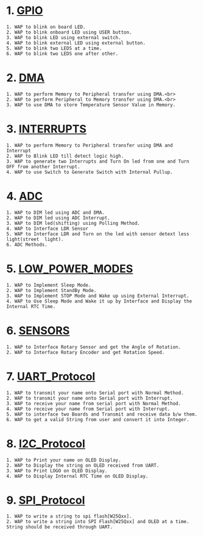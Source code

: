 # 1. [GPIO](../Microcontroller_Programming_&_Interfacing/GPIO)
    1. WAP to blink on board LED.
    2. WAP to blink onboard LED using USER button.
    3. WAP to blink LED using external switch.
    4. WAP to blink external LED using external button.
    5. WAP to blink two LEDS at a time.
    6. WAP to blink two LEDS one after other.
# 2. [DMA](../Microcontroller_Programming_&_Interfacing/DMA)
    1. WAP to perform Memory to Peripheral transfer using DMA.<br>
    2. WAP to perform Peripheral to Memory transfer using DMA.<br>
    3. WAP to use DMA to store Temperature Sensor Value in Memory.
# 3. [INTERRUPTS](../Microcontroller_Programming_&_Interfacing/Interrupts)
    1. WAP to perform Memory to Peripheral transfer using DMA and Interrupt
    2. WAP to Blink LED till detect logic high.
    3. WAP to generate two Interrupts and Turn On led from one and Turn OFF from another Interrupt.
    4. WAP to use Switch to Generate Switch with Internal Pullup.
# 4. [ADC](../Microcontroller_Programming_&_Interfacing/ADC)
    1. WAP to DIM led using ADC and DMA.
    2. WAP to DIM led using ADC Interrupt.
    3. WAP to DIM led(shifting) using Polling Method.
    4. WAP to Interface LDR Sensor
    5. WAP to Interface LDR and Turn on the led with sensor detext less light(street  light).
    6. ADC Methods.
# 5. [LOW_POWER_MODES](../Microcontroller_Programming_&_Interfacing/Low_Power_Modes)
    1. WAP to Implement Sleep Mode.
    2. WAP to Implement StandBy Mode.
    3. WAP to Implement STOP Mode and Wake up using External Interrupt.
    4. WAP to Use Sleep Mode and Wake it up by Interface and Display the Internal RTC Time. 
# 6. [SENSORS](../Microcontroller_Programming_&_Interfacing/Sensors)
    1. WAP to Interface Rotary Sensor and get the Angle of Rotation.
    2. WAP to Interface Rotary Encoder and get Rotation Speed.
# 7. [UART_Protocol](../Microcontroller_Programming_&_Interfacing/UART)
    1. WAP to transmit your name onto Serial port with Normal Method.
    2. WAP to transmit your name onto Serial port with Interrupt.
    3. WAP to receive your name from serial port with Normal Method.
    4. WAP to receive your name from Serial port with Interrupt.
    5. WAP to interface two Boards and Transmit and receive data b/w them.
    6. WAP to get a valid String from user and convert it into Integer.
# 8. [I2C_Protocol](../Microcontroller_Programming_&_Interfacing/I2C)
    1. WAP to Print your name on OLED Display.
    2. WAP to Display the string on OLED received from UART.
    3. WAP to Print LOGO on OLED Display.
    4. WAP to Display Internal RTC Time on OLED Display.
# 9. [SPI_Protocol](../Microcontroller_Programming_&_Interfacing/SPI)
    1. WAP to write a string to spi flash[W25Qxx].
    2. WAP to write a string into SPI Flash[W25Qxx] and OLED at a time. String should be received through UART.

